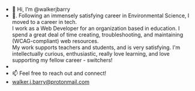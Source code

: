 - 👋 Hi, I’m @walkerjbarry
- 👀. Following an immensely satisfying career in Environmental Science, I moved to a career in tech.  
I work as a Web Developer for an organization based in education. I spend a great deal of time creating, 
troubleshooting, and maintaining (WCAG-compliant) web resources.  
My work supports teachers and students, and is very satisfying. 
I'm intellectually curious, enthusiastic, really love learning, and love supporting my fellow career - switchers! 
- 
- 📫 Feel free to reach out and connect! 
- walker.j.barry@protonmail.com

<!---
walkerjbarry/walkerjbarry is a ✨ special ✨ repository because its `README.md` (this file) appears on your GitHub profile.
You can click the Preview link to take a look at your changes.
--->
